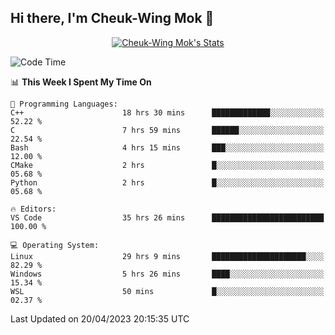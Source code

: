 ## Hi there, I'm Cheuk-Wing Mok 👋

<!--
**mozro0327/mozro0327** is a ✨ _special_ ✨ repository because its `README.md` (this file) appears on your GitHub profile.

Here are some ideas to get you started:

- 🔭 I’m currently working on ...
- 🌱 I’m currently learning ...
- 👯 I’m looking to collaborate on ...
- 🤔 I’m looking for help with ...
- 💬 Ask me about ...
- 📫 How to reach me: ...
- 😄 Pronouns: ...
- ⚡ Fun fact: ...
-->

<p align="center">
  <a href="https://github.com/mozro0327" class="rich-diff-level-one">
    <img src="https://github-readme-stats.vercel.app/api?username=mozro0327&title_color=333&text_color=777" alt="Cheuk-Wing Mok's Stats" >
    <!-- &hide=issues
    <img src="https://github-readme-stats.vercel.app/api?username=mozro0327&hide=issues&title_color=333&text_color=777" alt="Cheuk-Wing Mok's Stats" >
    -->
  </a>
</p>

<!--START_SECTION:waka-->
![Code Time](http://img.shields.io/badge/Code%20Time-1%2C426%20hrs%2031%20mins-blue)

📊 **This Week I Spent My Time On** 

```text
💬 Programming Languages: 
C++                      18 hrs 30 mins      █████████████░░░░░░░░░░░░   52.22 % 
C                        7 hrs 59 mins       ██████░░░░░░░░░░░░░░░░░░░   22.54 % 
Bash                     4 hrs 15 mins       ███░░░░░░░░░░░░░░░░░░░░░░   12.00 % 
CMake                    2 hrs               █░░░░░░░░░░░░░░░░░░░░░░░░   05.68 % 
Python                   2 hrs               █░░░░░░░░░░░░░░░░░░░░░░░░   05.68 % 

🔥 Editors: 
VS Code                  35 hrs 26 mins      █████████████████████████   100.00 % 

💻 Operating System: 
Linux                    29 hrs 9 mins       █████████████████████░░░░   82.29 % 
Windows                  5 hrs 26 mins       ████░░░░░░░░░░░░░░░░░░░░░   15.34 % 
WSL                      50 mins             █░░░░░░░░░░░░░░░░░░░░░░░░   02.37 % 
```


 Last Updated on 20/04/2023 20:15:35 UTC
<!--END_SECTION:waka-->
